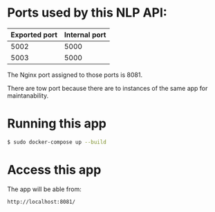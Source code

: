 # Ports used by this NLP API:


| Exported port | Internal port |
| ------ | ------ |
| 5002 | 5000 |
| 5003 | 5000 |

The Nginx port assigned to those ports is 8081.


There are tow port because there are to instances of the same app for maintanability.

# Running this app
```sh
$ sudo docker-compose up --build
```
# Access this app

The app will be able from:

```http
http://localhost:8081/
```
